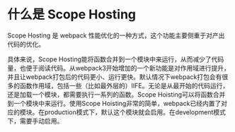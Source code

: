 # 什么是 Scope Hosting

Scope Hosting 是 webpack 性能优化的一种方式，这个功能主要侧重于对产出代码的优化。

具体来说，Scope Hosting能将函数合并到一个模块中来运行，从而减少了代码量，也便于阅读代码。从webpack3开始增加的一个新功能是对作用域进行提升，并且让webpack打包后的代码更小、运行更快。默认情况下webpack打包会有很多的函数作用域，包括一些（比如最外层的）IIFE。无论是从最开始的代码运行，还是加载一个模块，都需要执行一系列的函数。Scope Hoisting可以将函数合并到一个模块中来运行。使用Scope Hoisting非常的简单，webpack已经内置了对应的模块。在production模式下，默认这个模块就会启用。在development模式下，需要手动启用。

